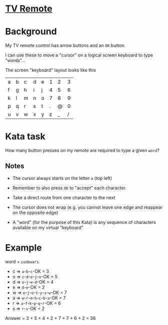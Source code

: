 # [TV Remote](https://www.codewars.com/kata/tv-remote "https://www.codewars.com/kata/5a5032f4fd56cb958e00007a")

# Background

My TV remote control has arrow buttons and an `OK` button.

I can use these to move a "cursor" on a logical screen keyboard to type "words"...

The screen "keyboard" layout looks like this

<table>
<tr><td>a<td>b<td>c<td>d<td>e<td>1<td>2<td>3</tr>
<tr><td>f<td>g<td>h<td>i<td>j<td>4<td>5<td>6</tr>
<tr><td>k<td>l<td>m<td>n<td>o<td>7<td>8<td>9</tr>
<tr><td>p<td>q<td>r<td>s<td>t<td>.<td>@<td>0</tr>
<tr><td>u<td>v<td>w<td>x<td>y<td>z<td>_<td>/</tr>
</table>

# Kata task

How many button presses on my remote are required to type a given `word`?

## Notes

* The cursor always starts on the letter `a` (top left)

* Remember to also press `OK` to "accept" each character.

* Take a direct route from one character to the next

* The cursor does not wrap (e.g. you cannot leave one edge and reappear on the opposite edge)

* A "word" (for the purpose of this Kata) is any sequence of characters available on my virtual "keyboard" 

# Example

word = `codewars`

* c => `a`-`b`-`c`-OK = 3
* o => `c`-`d`-`e`-`j`-`o`-OK = 5
* d => `o`-`j`-`e`-`d`-OK = 4
* e => `d`-`e`-OK = 2
* w => `e`-`j`-`o`-`t`-`y`-`x`-`w`-OK = 7
* a => `w`-`r`-`m`-`h`-`c`-`b`-`a`-OK = 7
* r => `a`-`f`-`k`-`p`-`q`-`r`-OK = 6
* s => `r`-`s`-OK = 2

Answer = 3 + 5 + 4 + 2 + 7 + 7 + 6 + 2 = 36